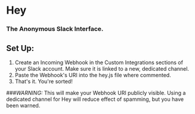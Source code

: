 # Hey
### The Anonymous Slack Interface.

## Set Up:
1. Create an Incoming Webhook in the Custom Integrations sections of your Slack account. Make sure it is linked to a new, dedicated channel.
2. Paste the Webhook's URI into the hey.js file where commented.
3. That's it. You're sorted!

###*WARNING:*
This will make your Webhook URI publicly visible. Using a dedicated channel for Hey will reduce effect of spamming, but you have been warned.
